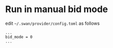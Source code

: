 # Run in manual bid mode

edit `~/.swan/provider/config.toml` as follows

```
...
bid_mode = 0
...
```
